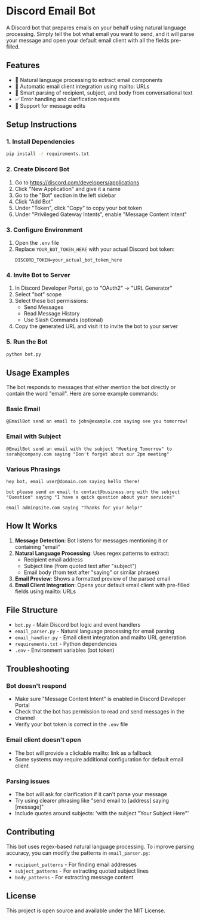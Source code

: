 # Discord Email Bot

A Discord bot that prepares emails on your behalf using natural language processing. Simply tell the bot what email you want to send, and it will parse your message and open your default email client with all the fields pre-filled.

## Features

- 🤖 Natural language processing to extract email components
- 📧 Automatic email client integration using mailto: URLs
- 🎯 Smart parsing of recipient, subject, and body from conversational text
- ✅ Error handling and clarification requests
- 🔄 Support for message edits

## Setup Instructions

### 1. Install Dependencies

```bash
pip install -r requirements.txt
```

### 2. Create Discord Bot

1. Go to https://discord.com/developers/applications
2. Click "New Application" and give it a name
3. Go to the "Bot" section in the left sidebar
4. Click "Add Bot"
5. Under "Token", click "Copy" to copy your bot token
6. Under "Privileged Gateway Intents", enable "Message Content Intent"

### 3. Configure Environment

1. Open the `.env` file
2. Replace `YOUR_BOT_TOKEN_HERE` with your actual Discord bot token:
   ```
   DISCORD_TOKEN=your_actual_bot_token_here
   ```

### 4. Invite Bot to Server

1. In Discord Developer Portal, go to "OAuth2" → "URL Generator"
2. Select "bot" scope
3. Select these bot permissions:
   - Send Messages
   - Read Message History
   - Use Slash Commands (optional)
4. Copy the generated URL and visit it to invite the bot to your server

### 5. Run the Bot

```bash
python bot.py
```

## Usage Examples

The bot responds to messages that either mention the bot directly or contain the word "email". Here are some example commands:

### Basic Email
```
@EmailBot send an email to john@example.com saying see you tomorrow!
```

### Email with Subject
```
@EmailBot send an email with the subject "Meeting Tomorrow" to sarah@company.com saying "Don't forget about our 2pm meeting"
```

### Various Phrasings
```
hey bot, email user@domain.com saying hello there!

bot please send an email to contact@business.org with the subject "Question" saying "I have a quick question about your services"

email admin@site.com saying "Thanks for your help!"
```

## How It Works

1. **Message Detection**: Bot listens for messages mentioning it or containing "email"
2. **Natural Language Processing**: Uses regex patterns to extract:
   - Recipient email address
   - Subject line (from quoted text after "subject")
   - Email body (from text after "saying" or similar phrases)
3. **Email Preview**: Shows a formatted preview of the parsed email
4. **Email Client Integration**: Opens your default email client with pre-filled fields using mailto: URLs

## File Structure

- `bot.py` - Main Discord bot logic and event handlers
- `email_parser.py` - Natural language processing for email parsing
- `email_handler.py` - Email client integration and mailto URL generation
- `requirements.txt` - Python dependencies
- `.env` - Environment variables (bot token)

## Troubleshooting

### Bot doesn't respond
- Make sure "Message Content Intent" is enabled in Discord Developer Portal
- Check that the bot has permission to read and send messages in the channel
- Verify your bot token is correct in the `.env` file

### Email client doesn't open
- The bot will provide a clickable mailto: link as a fallback
- Some systems may require additional configuration for default email client

### Parsing issues
- The bot will ask for clarification if it can't parse your message
- Try using clearer phrasing like "send email to [address] saying [message]"
- Include quotes around subjects: 'with the subject "Your Subject Here"'

## Contributing

This bot uses regex-based natural language processing. To improve parsing accuracy, you can modify the patterns in `email_parser.py`:

- `recipient_patterns` - For finding email addresses
- `subject_patterns` - For extracting quoted subject lines  
- `body_patterns` - For extracting message content

## License

This project is open source and available under the MIT License.